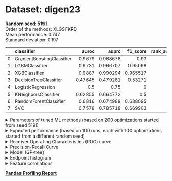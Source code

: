 # Dataset: digen23
**Random seed: 5191**<br/>
Order of the methods: XLGSFKRD<br/>
Mean performance: 0.747<br/>
Standard deviation: 0.197<br/>


|    | classifier                 |   auroc |    auprc |   f1_score |   rank_auroc |   rank_auprc |   rank_f1 |
|---:|:---------------------------|--------:|---------:|-----------:|-------------:|-------------:|----------:|
|  0 | GradientBoostingClassifier | 0.9679  | 0.968676 |   0.93     |            3 |            2 |         3 |
|  1 | LGBMClassifier             | 0.9731  | 0.966707 |   0.95098  |            2 |            3 |         2 |
|  2 | XGBClassifier              | 0.9887  | 0.990294 |   0.965517 |            1 |            1 |         1 |
|  3 | DecisionTreeClassifier     | 0.47645 | 0.479281 |   0.53271  |            8 |            8 |         6 |
|  4 | LogisticRegression         | 0.5     | 0.75     |   0        |            7 |            5 |         8 |
|  5 | KNeighborsClassifier       | 0.62855 | 0.664772 |   0.5      |            6 |            7 |         7 |
|  6 | RandomForestClassifier     | 0.6816  | 0.674988 |   0.638095 |            5 |            6 |         5 |
|  7 | SVC                        | 0.7578  | 0.785718 |   0.669903 |            4 |            4 |         4 |



<details>
<summary>Parameters of tuned ML methods (based on 200 optimizations started from seed 5191)</summary>


```
GradientBoostingClassifier(learning_rate=0.5814362809452907, max_depth=9,
                           min_samples_leaf=74, n_iter_no_change=19,
                           random_state=5191, tol=1e-07,
                           validation_fraction=0.04)
LGBMClassifier(deterministic=True, force_row_wise=True, max_depth=10,
               metric='binary_logloss', n_estimators=95, n_jobs=1,
               num_leaves=1024, objective='binary', random_state=5191)
XGBClassifier(alpha=0.49184251320956424, base_score=0.5, booster='dart',
              colsample_bylevel=1, colsample_bynode=1, colsample_bytree=1,
              eta=0.18871603709795215, eval_metric='logloss', gamma=0.0,
              gpu_id=-1, importance_type='gain', interaction_constraints='',
              learning_rate=0.188716039, max_delta_step=0, max_depth=9,
              min_child_weight=1, missing=nan, monotone_constraints='()',
              n_estimators=48, n_jobs=1, nthread=1, num_parallel_tree=1,
              random_state=5191, reg_alpha=0.491842508,
              reg_lambda=0.007682323760589426, scale_pos_weight=1, subsample=1,
              tree_method='exact', use_label_encoder=False,
              validate_parameters=1, ...)
DecisionTreeClassifier(max_depth=8, min_samples_leaf=16, min_samples_split=12,
                       random_state=5191)
LogisticRegression(C=0.004858476693281459, penalty='l1', random_state=5191,
                   solver='liblinear')
KNeighborsClassifier(metric='euclidean', n_neighbors=4)
RandomForestClassifier(max_depth=10, max_features=None, min_samples_split=7,
                       n_estimators=89, random_state=5191)
SVC(C=800.4847130280158, class_weight='balanced', coef0=7.800000000000001,
    degree=4, kernel='poly', probability=True, random_state=5191,
    tol=0.0008008168176610777)
```

</details>

<details>
<summary>Expected performance (based on 100 runs, each with 100 optimizations started from a different random seed)</summary>
<img src='digen23_5191-box.svg' width=40% />
</details>

<details>
<summary>Receiver Operating Characteristics (ROC) curve</summary>
<img src='digen23_5191-roc.svg' width=40% />
</details>

<details>
<summary>Precision-Recall Curve</summary>
<img src='digen23_5191-prc.svg' width=40% />
</details>

<details>
<summary>Model (GP-tree)</summary>
<img src='digen23_5191-model.svg' height=10% />
</details>

<details>
<summary>Endpoint histogram</summary>
<img src='digen23_5191-endpoint.svg' width=40% />
</details>

<details>
<summary>Feature correlations</summary>
<img src='digen23_5191-corr.svg' width=40% />
</details>

[**Pandas Profiling Report**](https://epistasislab.github.io/digen/profile/digen23_5191.html)